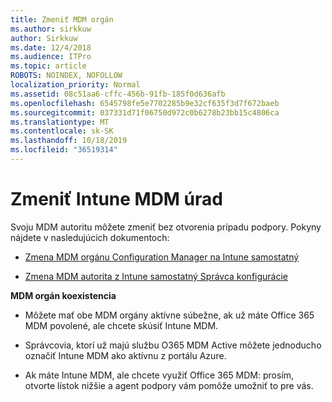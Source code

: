 ```yaml
---
title: Zmeniť MDM orgán
ms.author: sirkkuw
author: Sirkkuw
ms.date: 12/4/2018
ms.audience: ITPro
ms.topic: article
ROBOTS: NOINDEX, NOFOLLOW
localization_priority: Normal
ms.assetid: 08c51aa6-cffc-456b-91fb-185f0d636afb
ms.openlocfilehash: 6545798fe5e7702285b9e32cf635f3d7f672baeb
ms.sourcegitcommit: 037331d71f06750d972c0b6278b23bb15c4806ca
ms.translationtype: MT
ms.contentlocale: sk-SK
ms.lasthandoff: 10/18/2019
ms.locfileid: "36519314"
---
```

# <a name="change-intune-mdm-authority"></a>Zmeniť Intune MDM úrad

Svoju MDM autoritu môžete zmeniť bez otvorenia prípadu podpory. Pokyny nájdete v nasledujúcich dokumentoch:
  
- [Zmena MDM orgánu Configuration Manager na Intune samostatný](https://docs.microsoft.com/sccm/mdm/deploy-use/migrate-change-mdm-authority)
    
- [Zmena MDM autorita z Intune samostatný Správca konfigurácie](https://docs.microsoft.com/sccm/mdm/deploy-use/change-mdm-authority)
    
 **MDM orgán koexistencia**
  
- Môžete mať obe MDM orgány aktívne súbežne, ak už máte Office 365 MDM povolené, ale chcete skúsiť Intune MDM.
    
- Správcovia, ktorí už majú službu O365 MDM Active môžete jednoducho označiť Intune MDM ako aktívnu z portálu Azure.
    
- Ak máte Intune MDM, ale chcete využiť Office 365 MDM: prosím, otvorte lístok nižšie a agent podpory vám pomôže umožniť to pre vás.
    

